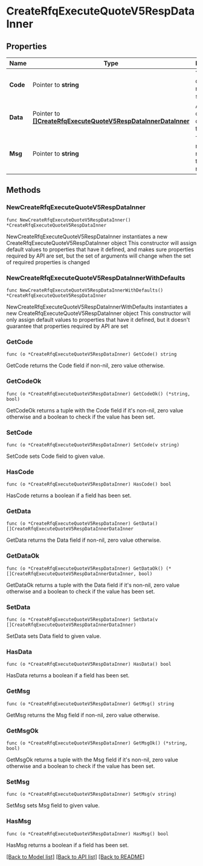 # CreateRfqExecuteQuoteV5RespDataInner

## Properties

Name | Type | Description | Notes
------------ | ------------- | ------------- | -------------
**Code** | Pointer to **string** | The result code, &#x60;0&#x60; means success. | [optional] [default to ""]
**Data** | Pointer to [**[]CreateRfqExecuteQuoteV5RespDataInnerDataInner**](CreateRfqExecuteQuoteV5RespDataInnerDataInner.md) | Array of objects containing the results | [optional] 
**Msg** | Pointer to **string** | The error message, not empty if the code is not 0. | [optional] [default to ""]

## Methods

### NewCreateRfqExecuteQuoteV5RespDataInner

`func NewCreateRfqExecuteQuoteV5RespDataInner() *CreateRfqExecuteQuoteV5RespDataInner`

NewCreateRfqExecuteQuoteV5RespDataInner instantiates a new CreateRfqExecuteQuoteV5RespDataInner object
This constructor will assign default values to properties that have it defined,
and makes sure properties required by API are set, but the set of arguments
will change when the set of required properties is changed

### NewCreateRfqExecuteQuoteV5RespDataInnerWithDefaults

`func NewCreateRfqExecuteQuoteV5RespDataInnerWithDefaults() *CreateRfqExecuteQuoteV5RespDataInner`

NewCreateRfqExecuteQuoteV5RespDataInnerWithDefaults instantiates a new CreateRfqExecuteQuoteV5RespDataInner object
This constructor will only assign default values to properties that have it defined,
but it doesn't guarantee that properties required by API are set

### GetCode

`func (o *CreateRfqExecuteQuoteV5RespDataInner) GetCode() string`

GetCode returns the Code field if non-nil, zero value otherwise.

### GetCodeOk

`func (o *CreateRfqExecuteQuoteV5RespDataInner) GetCodeOk() (*string, bool)`

GetCodeOk returns a tuple with the Code field if it's non-nil, zero value otherwise
and a boolean to check if the value has been set.

### SetCode

`func (o *CreateRfqExecuteQuoteV5RespDataInner) SetCode(v string)`

SetCode sets Code field to given value.

### HasCode

`func (o *CreateRfqExecuteQuoteV5RespDataInner) HasCode() bool`

HasCode returns a boolean if a field has been set.

### GetData

`func (o *CreateRfqExecuteQuoteV5RespDataInner) GetData() []CreateRfqExecuteQuoteV5RespDataInnerDataInner`

GetData returns the Data field if non-nil, zero value otherwise.

### GetDataOk

`func (o *CreateRfqExecuteQuoteV5RespDataInner) GetDataOk() (*[]CreateRfqExecuteQuoteV5RespDataInnerDataInner, bool)`

GetDataOk returns a tuple with the Data field if it's non-nil, zero value otherwise
and a boolean to check if the value has been set.

### SetData

`func (o *CreateRfqExecuteQuoteV5RespDataInner) SetData(v []CreateRfqExecuteQuoteV5RespDataInnerDataInner)`

SetData sets Data field to given value.

### HasData

`func (o *CreateRfqExecuteQuoteV5RespDataInner) HasData() bool`

HasData returns a boolean if a field has been set.

### GetMsg

`func (o *CreateRfqExecuteQuoteV5RespDataInner) GetMsg() string`

GetMsg returns the Msg field if non-nil, zero value otherwise.

### GetMsgOk

`func (o *CreateRfqExecuteQuoteV5RespDataInner) GetMsgOk() (*string, bool)`

GetMsgOk returns a tuple with the Msg field if it's non-nil, zero value otherwise
and a boolean to check if the value has been set.

### SetMsg

`func (o *CreateRfqExecuteQuoteV5RespDataInner) SetMsg(v string)`

SetMsg sets Msg field to given value.

### HasMsg

`func (o *CreateRfqExecuteQuoteV5RespDataInner) HasMsg() bool`

HasMsg returns a boolean if a field has been set.


[[Back to Model list]](../README.md#documentation-for-models) [[Back to API list]](../README.md#documentation-for-api-endpoints) [[Back to README]](../README.md)



